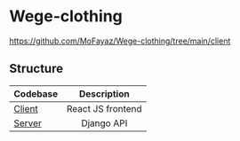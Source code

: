 # Wege-clothing

https://github.com/MoFayaz/Wege-clothing/tree/main/client

## Structure

| Codebase             |      Description      |
| :------------------- | :-------------------: |
| [Client](client)       |      React JS frontend      |
| [Server](server) |     Django API      |
